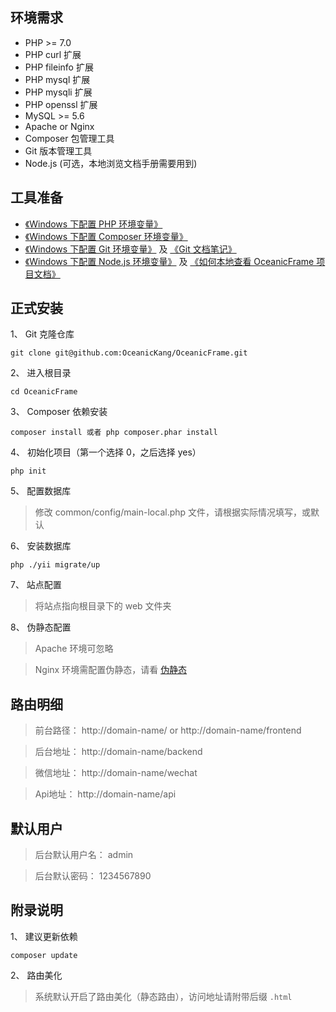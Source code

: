 ## 环境需求

* PHP >= 7.0
* PHP curl 扩展
* PHP fileinfo 扩展
* PHP mysql 扩展
* PHP mysqli 扩展
* PHP openssl 扩展
* MySQL >= 5.6
* Apache or Nginx
* Composer 包管理工具
* Git 版本管理工具
* Node.js (可选，本地浏览文档手册需要用到)

## 工具准备

* [《Windows 下配置 PHP 环境变量》](https://blog.oceanickang.com/skill/Others_1383_2018_10_25.html)
* [《Windows 下配置 Composer 环境变量》](https://blog.oceanickang.com/skill/Others_1385_2018_10_25.html)
* [《Windows 下配置 Git 环境变量》](https://blog.oceanickang.com/skill/Others_1386_2018_10_25.html) 及 [《Git 文档笔记》](https://blog.oceanickang.com/skill/Others_1387_2018_10_25.html)
* [《Windows 下配置 Node.js 环境变量》](https://blog.oceanickang.com/skill/Others_438_2018_09_11.html) 及 [《如何本地查看 OceanicFrame 项目文档》](https://blog.oceanickang.com/skill/Others_1391_2018_10_25.html)

## 正式安装

1、 Git 克隆仓库

```
git clone git@github.com:OceanicKang/OceanicFrame.git

```

2、 进入根目录

```
cd OceanicFrame
```

3、 Composer 依赖安装

```
composer install 或者 php composer.phar install
```

4、 初始化项目（第一个选择 0，之后选择 yes）

```
php init
```

5、 配置数据库

> 修改 common/config/main-local.php 文件，请根据实际情况填写，或默认

6、 安装数据库

```
php ./yii migrate/up
```

7、 站点配置

> 将站点指向根目录下的 web 文件夹

8、 伪静态配置

> Apache 环境可忽略

> Nginx 环境需配置伪静态，请看 [伪静态](install/rewrite)


## 路由明细

> 前台路径： http://domain-name/ or http://domain-name/frontend

> 后台地址： http://domain-name/backend

> 微信地址： http://domain-name/wechat

> Api地址： http://domain-name/api

## 默认用户

> 后台默认用户名： admin

> 后台默认密码： 1234567890

## 附录说明

1、 建议更新依赖

```
composer update
```

2、 路由美化

> 系统默认开启了路由美化（静态路由），访问地址请附带后缀 <code>.html</code>



